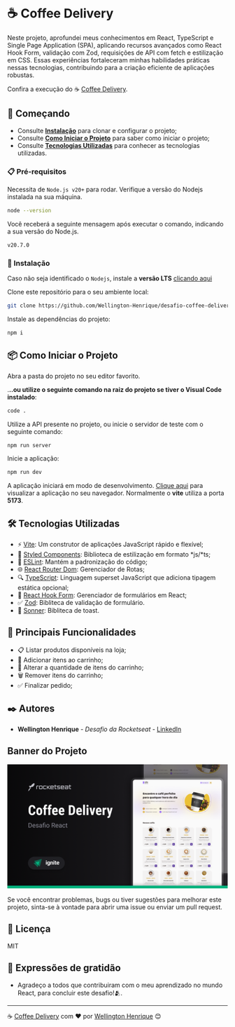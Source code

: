 # ☕ Coffee Delivery

Neste projeto, aprofundei meus conhecimentos em React, TypeScript e Single Page Application (SPA), aplicando recursos avançados como React Hook Form, validação com Zod, requisições de API com fetch e estilização em CSS. Essas experiências fortaleceram minhas habilidades práticas nessas tecnologias, contribuindo para a criação eficiente de aplicações robustas.

Confira a execução do ☕ [Coffee Delivery][deploy].

## 🚀 Começando

* Consulte **[Instalação](#-instalação)** para clonar e configurar o projeto;
* Consulte **[Como Iniciar o Projeto](#-como-iniciar-o-projeto)** para saber como iniciar o projeto;
* Consulte **[Tecnologias Utilizadas](#%EF%B8%8F-tecnologias-utilizadas)** para conhecer as tecnologias utilizadas.

### 📋 Pré-requisitos
Necessita de `Node.js v20+` para rodar. Verifique a versão do Nodejs instalada na sua máquina.

```bash
node --version
```

Você receberá a seguinte mensagem após executar o comando, indicando a sua versão do Node.js.
```bash
v20.7.0
```

### 🔧 Instalação

Caso não seja identificado o ``Nodejs``, instale a **versão LTS** [clicando aqui](https://nodejs.org/en)

Clone este repositório para o seu ambiente local:
```bash
git clone https://github.com/Wellington-Henrique/desafio-coffee-delivery-rockectseat-reactjs-ts.git
```

Instale as dependências do projeto:
```bash
npm i
```

## 📦 Como Iniciar o Projeto

Abra a pasta do projeto no seu editor favorito.

.**..ou utilize o seguinte comando na raiz do projeto se tiver o Visual Code instalado**:
```bash
code .
```

Utilize a API presente no projeto, ou inicie o servidor de teste com o seguinte comando:
```bash
npm run server
```

Inicie a aplicação:
```bash
npm run dev
```

A aplicação iniciará em modo de desenvolvimento. [Clique aqui](http://localhost:5173/) para visualizar a aplicação no seu navegador. Normalmente o **vite** utiliza a porta **5173**.

## 🛠️ Tecnologias Utilizadas

* ⚡ [Vite](https://vitejs.dev/): Um construtor de aplicações JavaScript rápido e flexível;
* 💅 [Styled Components](https://styled-components.com/): Biblioteca de estilização em formato *js/*ts;
* 🚨 [ESLint](https://eslint.org/): Mantém a padronização do código;
* 🌐 [React Router Dom](https://www.npmjs.com/package/react-router-dom): Gerenciador de Rotas;
* 🔍 [TypeScript](https://www.typescriptlang.org/): Linguagem superset JavaScript que adiciona tipagem estática opcional;
* 📑 [React Hook Form](https://react-hook-form.com/): Gerenciador de formulários em React;
* ✅ [Zod](https://zod.dev/): Bibliteca de validação de formulário.
* 💬 [Sonner](https://sonner.emilkowal.ski/): Bibliteca de toast.

## 🌟 Principais Funcionalidades

* 📋 Listar produtos disponíveis na loja;
* 🛒 Adicionar itens ao carrinho;
* 🔄 Alterar a quantidade de itens do carrinho;
* 🗑️ Remover itens do carrinho;
* ✅ Finalizar pedido;

## ✒️ Autores

* **Wellington Henrique** - *Desafio da Rocketseat* - [LinkedIn][linkedin-url]

## Banner do Projeto
![Banner](./src/assets/banner-figma.png)


Se você encontrar problemas, bugs ou tiver sugestões para melhorar este projeto, sinta-se à vontade para abrir uma issue ou enviar um pull request.

## 📜 Licença
MIT

## 🎁 Expressões de gratidão

* Agradeço a todos que contribuiram com o meu aprendizado no mundo React, para concluir este desafio!🫂.

---

☕ [Coffee Delivery][deploy] com ❤️ por [Wellington Henrique][linkedin-url] 😊

[linkedin-url]: https://www.linkedin.com/in/wellingtonhlc/
[deploy]: https://desafio-coffee-delivery-rockectseat-reactjs-ts.vercel.app/
[rocketseat-linkedin-url]: https://www.linkedin.com/school/rocketseat/
[rocketseat-git-url]: https://github.com/